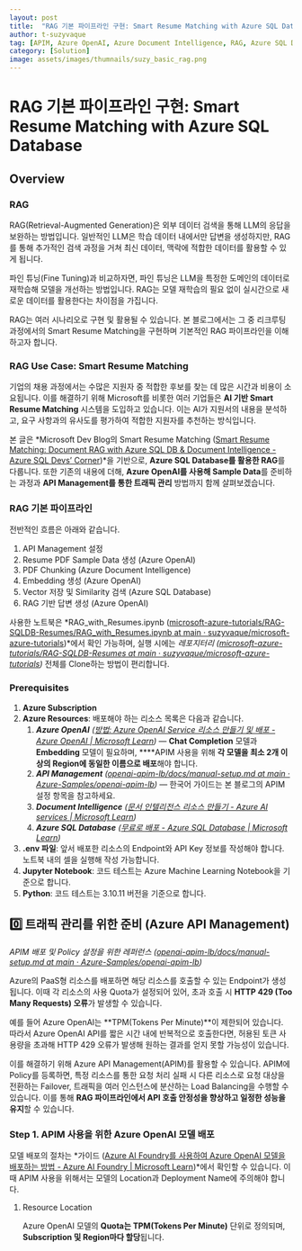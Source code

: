 ```yaml
---
layout: post
title:  "RAG 기본 파이프라인 구현: Smart Resume Matching with Azure SQL Database"
author: t-suzyvaque
tag: [APIM, Azure OpenAI, Azure Document Intelligence, RAG, Azure SQL Database, Vector Search]
category: [Solution]
image: assets/images/thumnails/suzy_basic_rag.png
---
```


# RAG 기본 파이프라인 구현: Smart Resume Matching with Azure SQL Database

## Overview

### RAG

RAG(Retrieval-Augmented Generation)은 외부 데이터 검색을 통해 LLM의 응답을 보완하는 방법입니다. 일반적인 LLM은 학습 데이터 내에서만 답변을 생성하지만, RAG를 통해 추가적인 검색 과정을 거쳐 최신 데이터, 맥락에 적합한 데이터를 활용할 수 있게 됩니다.

파인 튜닝(Fine Tuning)과 비교하자면, 파인 튜닝은 LLM을 특정한 도메인의 데이터로 재학습해 모델을 개선하는 방법입니다. RAG는 모델 재학습의 필요 없이 실시간으로 새로운 데이터를 활용한다는 차이점을 가집니다.

RAG는 여러 시나리오로 구현 및 활용될 수 있습니다. 본 블로그에서는 그 중 리크루팅 과정에서의 Smart Resume Matching을 구현하며 기본적인 RAG 파이프라인을 이해하고자 합니다.

### RAG Use Case: Smart Resume Matching

기업의 채용 과정에서는 수많은 지원자 중 적합한 후보를 찾는 데 많은 시간과 비용이 소요됩니다. 이를 해결하기 위해 Microsoft를 비롯한 여러 기업들은 **AI 기반 Smart Resume Matching** 시스템을 도입하고 있습니다. 이는 AI가 지원서의 내용을 분석하고, 요구 사항과의 유사도를 평가하여 적합한 지원자를 추천하는 방식입니다.

본 글은 *Microsoft Dev Blog의 Smart Resume Matching ([Smart Resume Matching: Document RAG with Azure SQL DB & Document Intelligence - Azure SQL Devs’ Corner](https://devblogs.microsoft.com/azure-sql/smart-resume-matching-with-azure-sql-db-document-intelligence/))*을 기반으로, **Azure SQL Database를 활용한 RAG**를 다룹니다. 또한 기존의 내용에 더해, **Azure OpenAI를 사용해 Sample Data**를 준비하는 과정과 **API Management를 통한 트래픽 관리** 방법까지 함께 살펴보겠습니다.

### RAG 기본 파이프라인

전반적인 흐름은 아래와 같습니다.

1. API Management 설정
2. Resume PDF Sample Data 생성 (Azure OpenAI)
3. PDF Chunking (Azure Document Intelligence)
4. Embedding 생성 (Azure OpenAI)
5. Vector 저장 및 Similarity 검색 (Azure SQL Database)
6. RAG 기반 답변 생성 (Azure OpenAI)

사용한 노트북은 *RAG_with_Resumes.ipynb ([microsoft-azure-tutorials/RAG-SQLDB-Resumes/RAG_with_Resumes.ipynb at main · suzyvaque/microsoft-azure-tutorials](https://github.com/suzyvaque/microsoft-azure-tutorials/blob/main/RAG-SQLDB-Resumes/RAG_with_Resumes.ipynb))*에서 확인 가능하며, 실행 시에는 *레포지터리 ([microsoft-azure-tutorials/RAG-SQLDB-Resumes at main · suzyvaque/microsoft-azure-tutorials](https://github.com/suzyvaque/microsoft-azure-tutorials/tree/main/RAG-SQLDB-Resumes))* 전체를 Clone하는 방법이 편리합니다.

### Prerequisites

1. **Azure Subscription**
2. **Azure Resources**: 배포해야 하는 리소스 목록은 다음과 같습니다.
    1. ***Azure OpenAI** ([방법: Azure OpenAI Service 리소스 만들기 및 배포 - Azure OpenAI | Microsoft Learn](https://learn.microsoft.com/ko-kr/azure/ai-services/openai/how-to/create-resource?pivots=web-portal))* — **Chat Completion** 모델과 **Embedding** 모델이 필요하며, ****APIM 사용을 위해 **각 모델을 최소 2개 이상의 Region에 동일한 이름으로 배포**해야 합니다.
    2. ***API Management** ([openai-apim-lb/docs/manual-setup.md at main · Azure-Samples/openai-apim-lb](https://github.com/azure-samples/openai-apim-lb/blob/main/docs/manual-setup.md)) —* 한국어 가이드는 본 블로그의 APIM 설정 항목을 참고하세요.
    3. ***Document Intelligence** ([문서 인텔리전스 리소스 만들기 - Azure AI services | Microsoft Learn](https://learn.microsoft.com/ko-kr/azure/ai-services/document-intelligence/how-to-guides/create-document-intelligence-resource?view=doc-intel-4.0.0))*
    4. ***Azure SQL Database** ([무료로 배포 - Azure SQL Database | Microsoft Learn](https://learn.microsoft.com/ko-kr/azure/azure-sql/database/free-offer?view=azuresql#create-a-database))*
3. **.env 파일**: 앞서 배포한 리소스의 Endpoint와 API Key 정보를 작성해야 합니다. 노트북 내의 셀을 실행해 작성 가능합니다.
4. **Jupyter Notebook**: 코드 테스트는 Azure Machine Learning Notebook을 기준으로 합니다.
5. **Python**: 코드 테스트는 3.10.11 버전을 기준으로 합니다.

## 0️⃣ 트래픽 관리를 위한 준비 (Azure API Management)

*APIM 배포 및 Policy 설정을 위한 레퍼런스 ([openai-apim-lb/docs/manual-setup.md at main · Azure-Samples/openai-apim-lb](https://github.com/azure-samples/openai-apim-lb/blob/main/docs/manual-setup.md))*

Azure의 PaaS형 리소스를 배포하면 해당 리소스를 호출할 수 있는 Endpoint가 생성됩니다. 이때 각 리소스의 사용 Quota가 설정되어 있어, 초과 호출 시 **HTTP 429 (Too Many Requests) 오류**가 발생할 수 있습니다.

예를 들어 Azure OpenAI는 **TPM(Tokens Per Minute)**이 제한되어 있습니다. 따라서 Azure OpenAI API를 짧은 시간 내에 반복적으로 호출한다면, 허용된 토큰 사용량을 초과해 HTTP 429 오류가 발생해 원하는 결과를 얻지 못할 가능성이 있습니다.

이를 해결하기 위해 Azure API Management(APIM)를 활용할 수 있습니다. APIM에 Policy를 등록하면, 특정 리소스를 통한 요청 처리 실패 시 다른 리소스로 요청 대상을 전환하는 Failover, 트래픽을 여러 인스턴스에 분산하는 Load Balancing을 수행할 수 있습니다. 이를 통해 **RAG 파이프라인에서 API 호출 안정성을 향상하고 일정한 성능을 유지**할 수 있습니다.

### Step 1. APIM 사용을 위한 Azure OpenAI 모델 배포

모델 배포의 절차는 *가이드 ([Azure AI Foundry를 사용하여 Azure OpenAI 모델을 배포하는 방법 - Azure AI Foundry | Microsoft Learn](https://learn.microsoft.com/ko-kr/azure/ai-studio/how-to/deploy-models-openai#deploy-an-azure-openai-model-from-your-project))*에서 확인할 수 있습니다. 이때 APIM 사용을 위해서는 모델의 Location과 Deployment Name에 주의해야 합니다.

1. Resource Location
    
    
    Azure OpenAI 모델의 **Quota는 TPM(Tokens Per Minute)** 단위로 정의되며, **Subscription 및 Region마다 할당**됩니다.